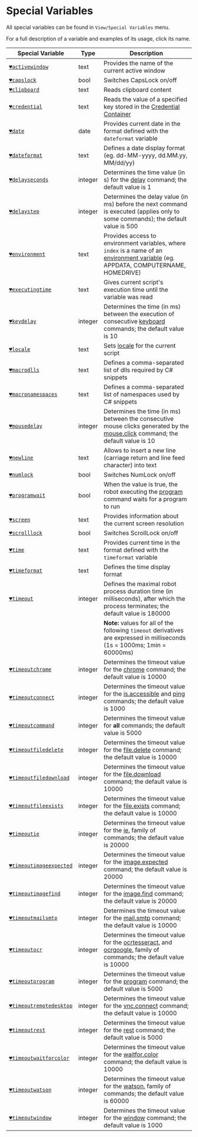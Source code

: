 # Special Variables

All special variables can be found in `View/Special Variables` menu.

For a full description of a variable and examples of its usage, click its name.

| Special Variable | Type | Description |
| ---------------- | ----------- | ---------------- |
| [`♥activewindow`](https://manual.g1ant.com/link/G1ANT.Addon.Core/Variables/ActiveWindowVariable.md) | text | Provides the name of the current active window |
| [`♥capslock`](https://manual.g1ant.com/link/G1ANT.Addon.Core/Variables/CapsLockVariable.md) | bool | Switches CapsLock on/off |
| [`♥clipboard`](https://manual.g1ant.com/link/G1ANT.Addon.Core/Variables/ClipboardVariable.md) | text | Reads clipboard content |
| [`♥credential`](https://manual.g1ant.com/link/G1ANT.Addon.Core/Variables/CredentialVariable.md) | text | Reads the value of a specified key stored in the [Credential Container](https://manual.g1ant.com/link/G1ANT.Manual/g1ant.robot-window/auxiliary-windows/credential-container.md) |
| [`♥date`](https://manual.g1ant.com/link/G1ANT.Addon.Core/Variables/DateVariable.md) | date | Provides current date in the format defined with the `dateformat` variable |
| [`♥dateformat`](https://manual.g1ant.com/link/G1ANT.Addon.Core/Variables/DateFormatVariable.md) | text | Defines a date display format (eg. dd-MM-yyyy, dd.MM.yy, MM\/dd\/yy) |
| [`♥delayseconds`](https://manual.g1ant.com/link/G1ANT.Addon.Core/Variables/DelaySecondsVariable.md) | integer | Determines the time value (in s) for the [delay](https://manual.g1ant.com/link/G1ANT.Language/G1ANT.Addon.Core/Commands/DelayCommand.md) command; the default value is 1 |
| [`♥delaystep`](https://manual.g1ant.com/link/G1ANT.Addon.Core/Variables/DelayStepVariable.md) | integer | Determines the delay value (in ms) before the next command is executed (applies only to some commands); the default value is 500 |
| [`♥environment`](https://manual.g1ant.com/link/G1ANT.Addon.Core/Variables/EnvironmentVariable.md) | text | Provides access to environment variables, where `index` is a name of an [environment variable](environment.md) (eg. APPDATA, COMPUTERNAME, HOMEDRIVE) |
| [`♥executingtime`](https://manual.g1ant.com/link/G1ANT.Addon.Core/Variables/ExecutingTimeVariable.md) | text | Gives current script's execution time until the variable was read |
| [`♥keydelay`](https://manual.g1ant.com/link/G1ANT.Addon.Core/Variables/KeyDelayVariable.md) | integer | Determines the time (in ms) between the execution of consecutive [keyboard](https://manual.g1ant.com/link/G1ANT.Language/G1ANT.Addon.Core/Commands/KeyboardCommand.md) commands; the default value is 10 |
| [`♥locale`](https://manual.g1ant.com/link/G1ANT.Addon.Core/Variables/LocaleVariable.md) | text | Sets [locale](http://download1.parallels.com/SiteBuilder/Windows/docs/3.2/en_US/sitebulder-3.2-win-sdk-localization-pack-creation-guide/30801.htm) for the current script |
| [`♥macrodlls`](https://manual.g1ant.com/link/G1ANT.Addon.Core/Variables/MacroDllsVariable.md) | text | Defines a comma-separated list of dlls required by C# snippets |
| [`♥macronamespaces`](https://manual.g1ant.com/link/G1ANT.Addon.Core/Variables/MacroNamespacesVariable.md) | text | Defines a comma-separated list of namespaces used by C# snippets |
| [`♥mousedelay`](https://manual.g1ant.com/link/G1ANT.Addon.Core/Variables/MouseDelayVariable.md) | integer | Determines the time (in ms) between the consecutive mouse clicks generated by the [mouse.click](https://manual.g1ant.com/link/G1ANT.Language/G1ANT.Addon.Core/Commands/MouseClickCommand.md) command; the default value is 10 |
| [`♥newline`](https://manual.g1ant.com/link/G1ANT.Addon.Core/Variables/NewLineVariable.md) | text | Allows to insert a new line (carriage return and line feed character) into text |
| [`♥numlock`](https://manual.g1ant.com/link/G1ANT.Addon.Core/Variables/NumLockVariable.md) | bool | Switches NumLock on/off |
| [`♥programwait`](https://manual.g1ant.com/link/G1ANT.Addon.Core/Variables/ProgramWaitVariable.md) | bool | When the value is true, the robot executing the [program](https://manual.g1ant.com/link/G1ANT.Language/G1ANT.Addon.Core/Commands/ProgramCommand.md) command waits for a program to run |
| [`♥screen`](https://manual.g1ant.com/link/G1ANT.Addon.Core/Variables/ScreenVariable.md) | text | Provides information about the current screen resolution |
| [`♥scrolllock`](https://manual.g1ant.com/link/G1ANT.Addon.Core/Variables/ScrollLockVariable.md) | bool | Switches ScrollLock on/off |
| [`♥time`](https://manual.g1ant.com/link/G1ANT.Addon.Core/Variables/TimeVariable.md) | text | Provides current time in the format defined with the `timeformat` variable |
| [`♥timeformat`](https://manual.g1ant.com/link/G1ANT.Addon.Core/Variables/TimeFormatVariable.md) | text | Defines the time display format |
| [`♥timeout`](https://manual.g1ant.com/link/G1ANT.Addon.Core/Variables/TimeoutVariable.md) | integer | Defines the maximal robot process duration time (in milliseconds), after which the process terminates; the default value is 180000 |
|||**Note:** values for all of the following `timeout` derivatives are expressed in milliseconds (1s = 1000ms; 1min = 60000ms) |
| [`♥timeoutchrome`](https://manual.g1ant.com/link/G1ANT.Addon.Core/Variables/TimeoutChromeVariable.md) | integer | Determines the timeout value for the [chrome](https://manual.g1ant.com/link/G1ANT.Language/G1ANT.Addon.Core/Commands/ChromeCommand.md) command; the default value is 10000 |
| [`♥timeoutconnect`](https://manual.g1ant.com/link/G1ANT.Addon.Core/Variables/TimeoutConnectVariable.md) | integer | Determines the timeout value for the [is.accessible](https://github.com/G1ANT-Robot/G1ANT.Addon/blob/develop/G1ANT.Addon.Net/G1ANT.Addon.Net/Variables/G1ANT.Addon/G1ANT.Addon.Net/G1ANT.Addon.Net/Commands/IsAccessibleCommand.md) and [ping](https://github.com/G1ANT-Robot/G1ANT.Addon/blob/develop/G1ANT.Addon.Net/G1ANT.Addon.Net/Variables/G1ANT.Addon/G1ANT.Addon.Net/G1ANT.Addon.Net/Commands/PingCommand.md) commands; the default value is 1000 |
| [`♥timeoutcommand`](https://manual.g1ant.com/link/G1ANT.Addon.Core/Variables/TimeoutCommandVariable.md) | integer | Determines the timeout value for **all** commands; the default value is 5000 |
| [`♥timeoutfiledelete`](https://manual.g1ant.com/link/G1ANT.Addon.Core/Variables/TimeoutFileDeleteVariable.md) | integer | Determines the timeout value for the [file.delete](https://manual.g1ant.com/link/G1ANT.Language/G1ANT.Addon.Core/Commands/FileDeleteCommand.md) command; the default value is 10000 |
| [`♥timeoutfiledownload`](https://manual.g1ant.com/link/G1ANT.Addon.Core/Variables/TimeoutFileDownloadVariable.md) | integer | Determines the timeout value for the [file.download](https://manual.g1ant.com/link/G1ANT.Language/G1ANT.Addon.Core/Commands/FileDownloadCommand.md) command; the default value is 10000 |
| [`♥timeoutfileexists`](https://manual.g1ant.com/link/G1ANT.Addon.Core/Variables/TimeoutFileExistsVariable.md) | integer | Determines the timeout value for the [file.exists](https://manual.g1ant.com/link/G1ANT.Language/G1ANT.Addon.Core/Commands/FileExistsCommand.md) command; the default value is 10000 |
| [`♥timeoutie`](https://manual.g1ant.com/link/G1ANT.Addon.IExplorer/G1ANT.Addon.IExplorer/Variables/TimeoutIEVariable.md) | integer | Determines the timeout value for the [ie.](https://manual.g1ant.com/link/G1ANT.Addon/G1ANT.Addon.IExplorer/G1ANT.Addon.IExplorer/Addon.md) family of commands; the default value is 20000 |
| [`♥timeoutimageexpected`](https://manual.g1ant.com/link/G1ANT.Addon.Images/G1ANT.Addon.Images/Variables/TimeoutImageExpectedVariable.md) | integer | Determines the timeout value for the [image.expected](https://manual.g1ant.com/link/G1ANT.Addon/G1ANT.Addon.Images/G1ANT.Addon.Images/Commands/ImageExpectedCommand.md) command; the default value is 20000 |
| [`♥timeoutimagefind`](https://manual.g1ant.com/link/G1ANT.Addon.Images/G1ANT.Addon.Images/Variables/TimeoutImageFindVariable.md) | integer | Determines the timeout value for the [image.find](https://manual.g1ant.com/link/G1ANT.Addon/G1ANT.Addon.Images/G1ANT.Addon.Images/Commands/ImageFindCommand.md) command; the default value is 20000 |
| [`♥timeoutmailsmtp`](https://manual.g1ant.com/link/G1ANT.Addon.Net/G1ANT.Addon.Net/Variables/TimeoutMailSmtpVariable.md) | integer | Determines the timeout value for the [mail.smtp](https://manual.g1ant.com/link/G1ANT.Addon/G1ANT.Addon.Net/G1ANT.Addon.Net/Commands/MailSmtpCommand.md) command; the default value is 10000 |
| [`♥timeoutocr`](https://manual.g1ant.com/link/G1ANT.Addon.Ocr.Google/G1ANT.Addon.Ocr.Google/Variables/TimeoutOcrVariable.md) | integer | Determines the timeout value for the [ocrtesseract.](https://manual.g1ant.com/link/G1ANT.Addon/G1ANT.Addon.Ocr.Tesseract/G1ANT.Addon.Ocr.Tesseract/Addon.md) and [ocrgoogle.](https://manual.g1ant.com/link/G1ANT.Addon/G1ANT.Addon.Ocr.Google/G1ANT.Addon.Ocr.Google/Addon.md) family of commands; the default value is 10000 |
| [`♥timeoutprogram`](https://manual.g1ant.com/link/G1ANT.Addon.Core/Variables/TimeoutProgramVariable.md) | integer | Determines the timeout value for the [program](https://manual.g1ant.com/link/G1ANT.Language/G1ANT.Addon.Core/Commands/ProgramCommand.md) command; the default value is 5000 |
| [`♥timeoutremotedesktop`](https://manual.g1ant.com/link/G1ANT.Addon.Net/G1ANT.Addon.Net/Variables/TimeoutRemoteDesktopVariable.md) | integer | Determines the timeout value for the [vnc.connect](https://manual.g1ant.com/link/G1ANT.Addon/G1ANT.Addon.Net/G1ANT.Addon.Net/Commands/VncConnectCommand.md) command; the default value is 10000 |
| [`♥timeoutrest`](https://manual.g1ant.com/link/G1ANT.Addon.Net/G1ANT.Addon.Net/Variables/TimeoutRestVariable.md) | integer | Determines the timeout value for the [rest](https://manual.g1ant.com/link/G1ANT.Addon/G1ANT.Addon.Net/G1ANT.Addon.Net/Commands/RestCommand.md) command; the default value is 5000 |
| [`♥timeoutwaitforcolor`](https://manual.g1ant.com/link/G1ANT.Addon.Core/Variables/TimeoutWaitForColorVariable.md) | integer | Determines the timeout value for the [waitfor.color](https://github.com/G1ANT-Robot/G1ANT.Addon.Core/blob/develop/G1ANT.Addon.Core/Variables/G1ANT.Language/G1ANT.Addon.Core/Commands/WaitforColorCommand.cs) command; the default value is 10000 |
| [`♥timeoutwatson`](https://manual.g1ant.com/link/G1ANT.Addon.Watson/G1ANT.Addon.Watson/Variables/TimeoutWatsonVariable.md) | integer | Determines the timeout value for the [watson.](https://manual.g1ant.com/link/G1ANT.Addon/G1ANT.Addon.Watson/G1ANT.Addon.Watson/Addon.md) family of commands; the default value is 60000 |
| [`♥timeoutwindow`](https://manual.g1ant.com/link/G1ANT.Addon.Core/Variables/TimeoutWindowVariable.md) | integer | Determines the timeout value for the [window](https://manual.g1ant.com/link/G1ANT.Language/G1ANT.Addon.Core/Commands/WindowCommand.md) command; the default value is 1000 |
